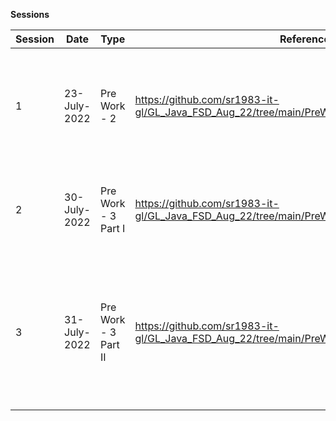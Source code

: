 **Sessions**

Session | Date | Type | Reference | Comments
--- | --- | --- | ---  | --- | 
1 | 23-July-2022 | Pre Work - 2 | https://github.com/sr1983-it-gl/GL_Java_FSD_Aug_22/tree/main/PreWork_002_23_July_2022 | Contains examples for data types, type-casting, user inputs, and data types
2 | 30-July-2022 | Pre Work - 3 Part I | https://github.com/sr1983-it-gl/GL_Java_FSD_Aug_22/tree/main/PreWork_003_Part_I_30_July_2022 | Contains support examples for Eclipse Workspaces demo, if-else
3 | 31-July-2022 | Pre Work - 3 Part II | https://github.com/sr1983-it-gl/GL_Java_FSD_Aug_22/tree/main/PreWork_003_Part_II_31_July_2022 | Contains examples for switch, for-loop, do-while loop, while-loop, nested loops, break & continue statements, spot errors projects
